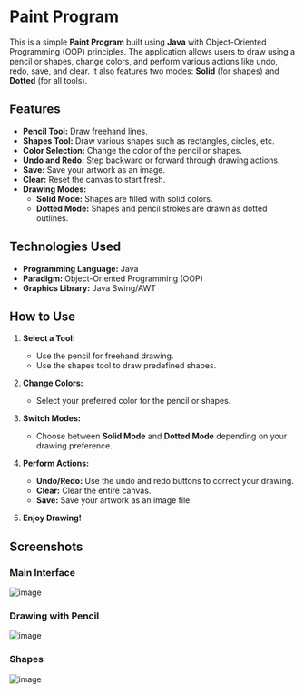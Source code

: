 # Paint Program

This is a simple **Paint Program** built using **Java** with Object-Oriented Programming (OOP) principles. The application allows users to draw using a pencil or shapes, change colors, and perform various actions like undo, redo, save, and clear. It also features two modes: **Solid** (for shapes) and **Dotted** (for all tools).

## Features

- **Pencil Tool:** Draw freehand lines.
- **Shapes Tool:** Draw various shapes such as rectangles, circles, etc.
- **Color Selection:** Change the color of the pencil or shapes.
- **Undo and Redo:** Step backward or forward through drawing actions.
- **Save:** Save your artwork as an image.
- **Clear:** Reset the canvas to start fresh.
- **Drawing Modes:**
  - **Solid Mode:** Shapes are filled with solid colors.
  - **Dotted Mode:** Shapes and pencil strokes are drawn as dotted outlines.

## Technologies Used

- **Programming Language:** Java
- **Paradigm:** Object-Oriented Programming (OOP)
- **Graphics Library:** Java Swing/AWT

## How to Use

1. **Select a Tool:**
   - Use the pencil for freehand drawing.
   - Use the shapes tool to draw predefined shapes.

2. **Change Colors:**
   - Select your preferred color for the pencil or shapes.

3. **Switch Modes:**
   - Choose between **Solid Mode** and **Dotted Mode** depending on your drawing preference.

4. **Perform Actions:**
   - **Undo/Redo:** Use the undo and redo buttons to correct your drawing.
   - **Clear:** Clear the entire canvas.
   - **Save:** Save your artwork as an image file.

5. **Enjoy Drawing!**

## Screenshots

### Main Interface
![image](https://github.com/user-attachments/assets/44eab63f-e95f-45a7-a9e3-48a375d8b3de)
### Drawing with Pencil
![image](https://github.com/user-attachments/assets/00cbdec9-b8ee-4143-8f13-ef6a2e6d33b9)
### Shapes
![image](https://github.com/user-attachments/assets/2acd433a-1da4-40c0-b683-f2ba2ff1115a)



